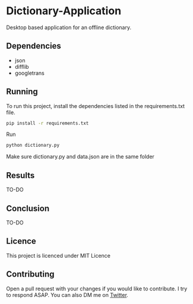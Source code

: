 # Dictionary-Application

Desktop based application for an offline dictionary.

## Dependencies
- json
- difflib
- googletrans

## Running

To run this project, install the dependencies listed in the requirements.txt file.
```bash
pip install -r requirements.txt
```

Run
```bash 
python dictionary.py
```
Make sure dictionary.py and data.json are in the same folder

## Results
TO-DO

## Conclusion
TO-DO

## Licence
This project is licenced under MIT Licence

## Contributing
Open a pull request with your changes if you would like to contribute. I try to respond ASAP. You can also DM me on [Twitter](https://twitter.com/r_miyoyo).